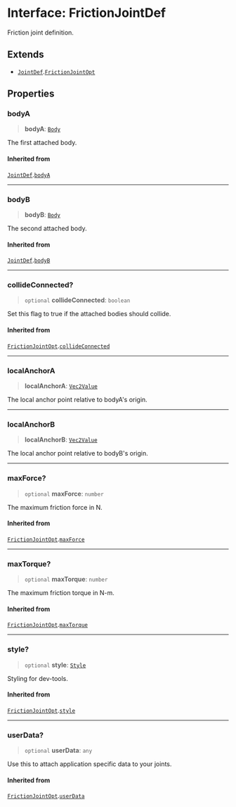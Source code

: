 # Interface: FrictionJointDef

Friction joint definition.

## Extends

- [`JointDef`](JointDef).[`FrictionJointOpt`](FrictionJointOpt)

## Properties

### bodyA

> **bodyA**: [`Body`](../classes/Body)

The first attached body.

#### Inherited from

[`JointDef`](JointDef).[`bodyA`](JointDef#bodya)

***

### bodyB

> **bodyB**: [`Body`](../classes/Body)

The second attached body.

#### Inherited from

[`JointDef`](JointDef).[`bodyB`](JointDef#bodyb)

***

### collideConnected?

> `optional` **collideConnected**: `boolean`

Set this flag to true if the attached bodies
should collide.

#### Inherited from

[`FrictionJointOpt`](FrictionJointOpt).[`collideConnected`](FrictionJointOpt#collideconnected)

***

### localAnchorA

> **localAnchorA**: [`Vec2Value`](Vec2Value)

The local anchor point relative to bodyA's origin.

***

### localAnchorB

> **localAnchorB**: [`Vec2Value`](Vec2Value)

The local anchor point relative to bodyB's origin.

***

### maxForce?

> `optional` **maxForce**: `number`

The maximum friction force in N.

#### Inherited from

[`FrictionJointOpt`](FrictionJointOpt).[`maxForce`](FrictionJointOpt#maxforce)

***

### maxTorque?

> `optional` **maxTorque**: `number`

The maximum friction torque in N-m.

#### Inherited from

[`FrictionJointOpt`](FrictionJointOpt).[`maxTorque`](FrictionJointOpt#maxtorque)

***

### style?

> `optional` **style**: [`Style`](Style)

Styling for dev-tools.

#### Inherited from

[`FrictionJointOpt`](FrictionJointOpt).[`style`](FrictionJointOpt#style)

***

### userData?

> `optional` **userData**: `any`

Use this to attach application specific data to your joints.

#### Inherited from

[`FrictionJointOpt`](FrictionJointOpt).[`userData`](FrictionJointOpt#userdata)
